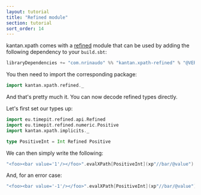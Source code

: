 ```yaml
---
layout: tutorial
title: "Refined module"
section: tutorial
sort_order: 14
---
```

kantan.xpath comes with a [refined](https://github.com/fthomas/refined) module that can be used
by adding the following dependency to your `build.sbt`:

```scala
libraryDependencies += "com.nrinaudo" %% "kantan.xpath-refined" % "@VERSION@"
```

You then need to import the corresponding package:

```scala mdoc:silent
import kantan.xpath.refined._
```

And that's pretty much it. You can now decode refined types directly.

Let's first set our types up:

```scala mdoc:silent
import eu.timepit.refined.api.Refined
import eu.timepit.refined.numeric.Positive
import kantan.xpath.implicits._

type PositiveInt = Int Refined Positive
```

We can then simply write the following:

```scala mdoc
"<foo><bar value='1'/></foo>".evalXPath[PositiveInt](xp"//bar/@value")
```

And, for an error case:

```scala mdoc
"<foo><bar value='-1'/></foo>".evalXPath[PositiveInt](xp"//bar/@value")
```
